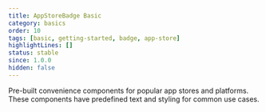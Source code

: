 ```yaml
---
title: AppStoreBadge Basic
category: basics
order: 10
tags: [basic, getting-started, badge, app-store]
highlightLines: []
status: stable
since: 1.0.0
hidden: false
---
```


Pre-built convenience components for popular app stores and platforms. These components have predefined text and styling for common use cases.